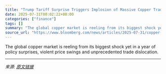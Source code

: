 ```yaml
---
title: "Trump Tariff Surprise Triggers Implosion of Massive Copper Trade"
date: 2025-07-31T00:02:22+08:00
categories: ["finance"]
tags: []
summary: "The global copper market is reeling from its biggest shock yet in a year of policy surprises, violent price swings and unprecedented trade dislocation."
source_url: "https://www.bloomberg.com/news/articles/2025-07-31/copper-rises-in-london-after-trump-tariffs-exclude-refined-metal"
---
```


The global copper market is reeling from its biggest shock yet in a year of policy surprises, violent price swings and unprecedented trade dislocation.

---

*来源: [原文链接](https://www.bloomberg.com/news/articles/2025-07-31/copper-rises-in-london-after-trump-tariffs-exclude-refined-metal)*

